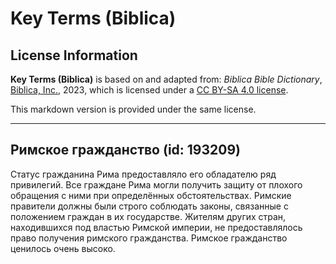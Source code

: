 # Key Terms (Biblica)

## License Information

**Key Terms (Biblica)** is based on and adapted from: _Biblica Bible Dictionary_, [Biblica, Inc.](https://www.biblica.com/), 2023, which is licensed under a [CC BY-SA 4.0 license](https://creativecommons.org/licenses/by-sa/4.0/legalcode.en).

This markdown version is provided under the same license.



--------------------------------

## Римское гражданство (id: 193209)

Статус гражданина Рима предоставляло его обладателю ряд привилегий. Все граждане Рима могли получить защиту от плохого обращения с ними при определённых обстоятельствах. Римские правители должны были строго соблюдать законы, связанные с положением граждан в их государстве. Жителям других стран, находившихся под властью Римской империи, не предоставлялось право получения римского гражданства. Римское гражданство ценилось очень высоко. 


